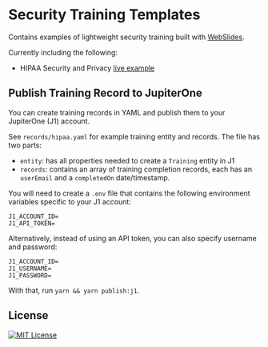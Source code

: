# Security Training Templates

Contains examples of lightweight security training built with
[WebSlides](https://webslides.tv/).

Currently including the following:

- HIPAA Security and Privacy [live example](https://security.lifeomic.com/training/hipaa)

## Publish Training Record to JupiterOne

You can create training records in YAML and publish them to your JupiterOne (J1)
account.

See `records/hipaa.yaml` for example training entity and records. The file has
two parts:

- `entity`: has all properties needed to create a `Training` entity in J1
- `records`: contains an array of training completion records, each has an
  `userEmail` and a `completedOn` date/timestamp.

You will need to create a `.env` file that contains the following environment
variables specific to your J1 account:

```
J1_ACCOUNT_ID=
J1_API_TOKEN=
```

Alternatively, instead of using an API token, you can also specify username and
password:

```
J1_ACCOUNT_ID=
J1_USERNAME=
J1_PASSWORD=
```

With that, run `yarn && yarn publish:j1`.

## License

[![MIT License](https://img.shields.io/badge/license-MIT-blue.svg)](http://opensource.org/licenses/MIT)